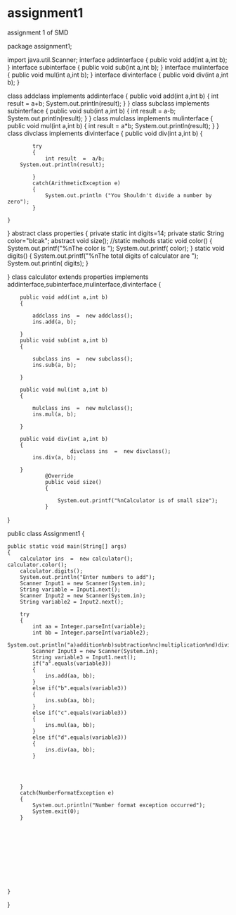 # assignment1
assignment 1 of SMD


package assignment1;


import java.util.Scanner;
interface addinterface
{
	public void add(int a,int b);
}
interface subinterface
{
	public void sub(int a,int b);
}
interface mulinterface
{
	public void mul(int a,int b);
}
interface divinterface
{
	public void div(int a,int b);
}

class addclass implements addinterface
{
	public void add(int a,int b)
	{
		int result  =  a+b;
		System.out.println(result);
	}
}
class subclass implements subinterface
{
	public void sub(int a,int b)
	{
		int result  =  a-b;
		System.out.println(result);
	}
}
class mulclass implements mulinterface
{
	public void mul(int a,int b)
	{
		int result  =  a*b;
		System.out.println(result);
	}
}
class divclass implements divinterface
{
	public void div(int a,int b)
	{
            
            try
            {
                int result  =  a/b;
		System.out.println(result);
            
            }
            catch(ArithmeticException e)
            {
                System.out.println ("You Shouldn't divide a number by zero");
            }
		
	}
}
 abstract class properties
{
    private static int digits=14;
    private static String color="blcak";
    abstract void size();
    //static mehods
    static void color()
    {
        System.out.printf("%nThe color is ");
        System.out.printf( color);
    }
    static void digits()
    {
        System.out.printf("%nThe total digits of calculator are ");
        System.out.println( digits);
    }
    
    
}
  class calculator extends properties implements addinterface,subinterface,mulinterface,divinterface 
  {
  
		public void add(int a,int b)
		{
                    
			addclass ins  =  new addclass();
			ins.add(a, b);
                        
		}
		public void sub(int a,int b)
		{
                   
			subclass ins  =  new subclass();
			ins.sub(a, b);
                        
		}
	
		public void mul(int a,int b)
		{
                    
			mulclass ins  =  new mulclass();
			ins.mul(a, b);
                        
		}
	
		public void div(int a,int b)
		{
                        divclass ins  =  new divclass();
			ins.div(a, b);
                        
		}
                @Override
                public void size()
                {
        
                    System.out.printf("%nCalculator is of small size");
                }
}
    
public class Assignment1 
{
    
    
    public static void main(String[] args) 
    {
        calculator ins  =  new calculator();
	calculator.color();
        calculator.digits();
        System.out.println("Enter numbers to add");
        Scanner Input1 = new Scanner(System.in);
        String variable = Input1.next();
        Scanner Input2 = new Scanner(System.in);
        String variable2 = Input2.next();
        
        try
        {
            int aa = Integer.parseInt(variable);
            int bb = Integer.parseInt(variable2);
            System.out.println("a)addition%nb)subtraction%nc)multiplication%nd)division");
            Scanner Input3 = new Scanner(System.in);
            String variable3 = Input1.next();
            if("a".equals(variable3))
            {
                ins.add(aa, bb);
            }
            else if("b".equals(variable3))
            {
                ins.sub(aa, bb);
            }
            else if("c".equals(variable3))
            {
                ins.mul(aa, bb);
            }
            else if("d".equals(variable3))
            {
                ins.div(aa, bb);
            }
            
            
            
            
        }
        catch(NumberFormatException e)
        {
            System.out.println("Number format exception occurred");
            System.exit(0);
        }
       
        
        
        
        
        
        
        
        
        
        
    }
    
}

